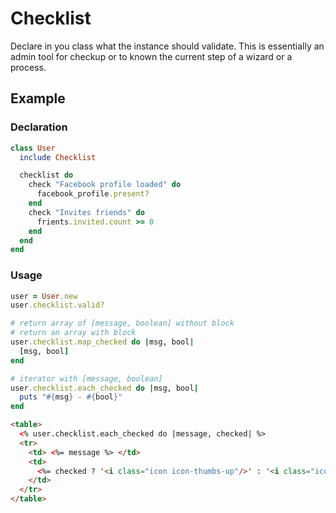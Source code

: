 Checklist
=========

Declare in you class what the instance should validate. This is essentially an admin tool for checkup or to known the current step of a wizard or a process.


Example
-------

### Declaration
```ruby
class User
  include Checklist

  checklist do
    check "Facebook profile loaded" do
      facebook_profile.present?
    end
    check "Invites friends" do
      frients.invited.count >= 0
    end
  end
end
```

### Usage

```ruby
user = User.new
user.checklist.valid?

# return array of [message, boolean] without block
# return an array with block
user.checklist.map_checked do |msg, bool|
  [msg, bool]
end

# iterator with [message, boolean]
user.checklist.each_checked do |msg, bool|
  puts "#{msg} - #{bool}"
end
```
```html
<table>
  <% user.checklist.each_checked do |message, checked| %>
  <tr>
    <td> <%= message %> </td>
    <td>
      <%= checked ? '<i class="icon icon-thumbs-up"/>' : '<i class="icon icon-thumbs-down"/>'%>
    </td>
  </tr>
</table>

```
